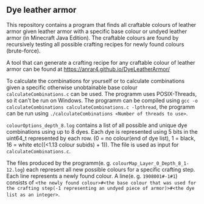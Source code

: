 ## Dye leather armor

This repository contains a program that finds all craftable colours of leather armor given leather armor with a specific base colour or undyed leather armor (in Minecraft Java Edition). The craftable colours are found by recursively testing all possible crafting recipes for newly found colours (brute-force).

A tool that can generate a crafting recipe for any craftable colour of leather armor can be found at https://anrar4.github.io/DyeLeatherArmor/

To calculate the combinations for yourself or to calculate combinations given a specific otherwise unobtainable base colour `calculateCombinations.c` can be used.
The programm uses POSIX-Threads, so it can't be run on Windows.
The programm can be compiled using `gcc -o calculateCombinations calculateCombinations.c -lpthread`, the programm can be run using `./calculateCombinations <Number of threads to use>`.

`colourOptions_depth_8.log` contains a list of all possible and unique dye combinations using up to 8 dyes. Each dye is represented using 5 bits in the uint64_t represented by each row. (0 = no colour(end of dye list), 1 = black, 16 = white etc((<1.13 colour subids) + 1)). The file is used as input for `calculateCombinations.c`.

The files produced by the programm(e. g. `colourMap_Layer_0_Depth_8_1-12.log`) each represent all new possible colours for a specific crafting step.
Each line represents a newly found colour. A line(e. g. `1908001#-1#1`) consists of `<the newly found colour>#<the base colour that was used for the crafting step(-1 representing an undyed piece of armor)>#<the dye list as an integer>`.
